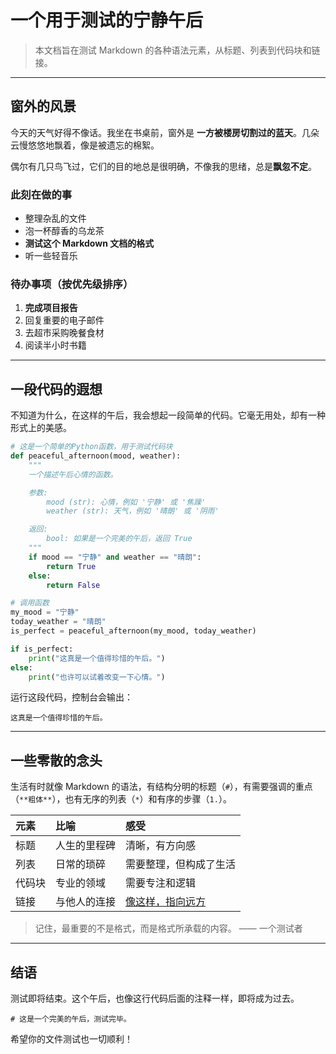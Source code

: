 # 一个用于测试的宁静午后

> 本文档旨在测试 Markdown 的各种语法元素，从标题、列表到代码块和链接。

---

## 窗外的风景

今天的天气好得不像话。我坐在书桌前，窗外是 **一方被楼房切割过的蓝天**。几朵云慢悠悠地飘着，像是被遗忘的棉絮。

偶尔有几只鸟飞过，它们的目的地总是很明确，不像我的思绪，总是**飘忽不定**。

### 此刻在做的事

-   整理杂乱的文件
-   泡一杯醇香的乌龙茶
-   **测试这个 Markdown 文档的格式**
-   听一些轻音乐

### 待办事项（按优先级排序）

1.  **完成项目报告**
2.  回复重要的电子邮件
3.  去超市采购晚餐食材
4.  阅读半小时书籍

---

## 一段代码的遐想

不知道为什么，在这样的午后，我会想起一段简单的代码。它毫无用处，却有一种形式上的美感。

```python
# 这是一个简单的Python函数，用于测试代码块
def peaceful_afternoon(mood, weather):
    """
    一个描述午后心情的函数。

    参数:
        mood (str): 心情，例如 '宁静' 或 '焦躁'
        weather (str): 天气，例如 '晴朗' 或 '阴雨'

    返回:
        bool: 如果是一个完美的午后，返回 True
    """
    if mood == "宁静" and weather == "晴朗":
        return True
    else:
        return False

# 调用函数
my_mood = "宁静"
today_weather = "晴朗"
is_perfect = peaceful_afternoon(my_mood, today_weather)

if is_perfect:
    print("这真是一个值得珍惜的午后。")
else:
    print("也许可以试着改变一下心情。")
```

运行这段代码，控制台会输出：

`这真是一个值得珍惜的午后。`

---

## 一些零散的念头

生活有时就像 Markdown 的语法，有结构分明的标题（`#`），有需要强调的重点（`**粗体**`），也有无序的列表（`*`）和有序的步骤（`1.`）。

| 元素   | 比喻         | 感受                                        |
| :----- | :----------- | :------------------------------------------ |
| 标题   | 人生的里程碑 | 清晰，有方向感                              |
| 列表   | 日常的琐碎   | 需要整理，但构成了生活                      |
| 代码块 | 专业的领域   | 需要专注和逻辑                              |
| 链接   | 与他人的连接 | [像这样，指向远方](https://www.example.com) |

> 记住，最重要的不是格式，而是格式所承载的内容。
> —— 一个测试者

---

## 结语

测试即将结束。这个午后，也像这行代码后面的注释一样，即将成为过去。

`# 这是一个完美的午后，测试完毕。`

希望你的文件测试也一切顺利！
